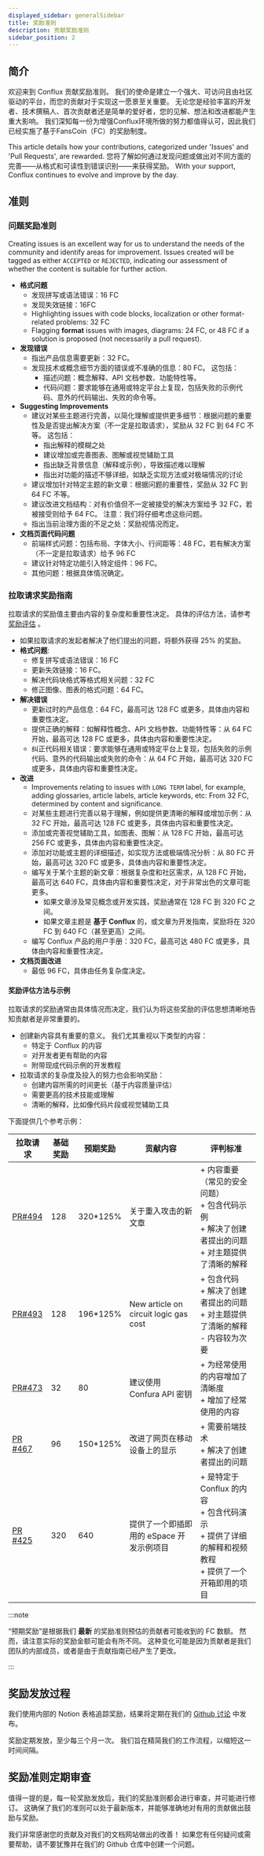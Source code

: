 ```yaml
---
displayed_sidebar: generalSidebar
title: 奖励准则
description: 贡献奖励准则
sidebar_position: 2
---
```


## 简介

欢迎来到 Conflux 贡献奖励准则。 我们的使命是建立一个强大、可访问且由社区驱动的平台，而您的贡献对于实现这一愿景至关重要。 无论您是经验丰富的开发者、技术撰稿人、首次贡献者还是简单的爱好者，您的见解、想法和改进都能产生重大影响。 我们深知每一份为增强Conflux环境所做的努力都值得认可，因此我们已经实施了基于FansCoin（FC）的奖励制度。

This article details how your contributions, categorized under 'Issues' and 'Pull Requests', are rewarded. 您将了解如何通过发现问题或做出对不同方面的完善——从格式和可读性到错误识别——来获得奖励。 With your support, Conflux continues to evolve and improve by the day.

## 准则

### 问题奖励准则

Creating issues is an excellent way for us to understand the needs of the community and identify areas for improvement. Issues created will be tagged as either `ACCEPTED` or `REJECTED`, indicating our assessment of whether the content is suitable for further action.

- **格式问题**
  - 发现拼写或语法错误：16 FC
  - 发现失效链接：16FC
  - Highlighting issues with code blocks, localization or other format-related problems: 32 FC
  - Flagging **format** issues with images, diagrams: 24 FC, or 48 FC if a solution is proposed (not necessarily a pull request).
- **发现错误**
  - 指出产品信息需要更新：32 FC。
  - 发现技术或概念细节方面的错误或不准确的信息：80 FC。 这包括：
    - 描述问题：概念解释、API 文档参数、功能特性等。
    - 代码问题：要求能够在通用或特定平台上复现，包括失败的示例代码、意外的代码输出、失败的命令等。
- **Suggesting Improvements**
  - 建议对某些主题进行完善，以简化理解或提供更多细节：根据问题的重要性及是否提出解决方案（不一定是拉取请求），奖励从 32 FC 到 64 FC 不等。 这包括：
    - 指出解释的模糊之处
    - 建议增加或完善图表、图解或视觉辅助工具
    - 指出缺乏背景信息（解释或示例），导致描述难以理解
    - 指出对功能的描述不够详细，如缺乏实现方法或对极端情况的讨论
  - 建议增加针对特定主题的新文章：根据问题的重要性，奖励从 32 FC 到 64 FC 不等。
  - 建议改进文档结构：对有价值但不一定被接受的解决方案给予 32 FC，若被接受则给予 64 FC。 注意：我们将仔细考虑这些问题。
  - 指出当前治理方面的不足之处：奖励视情况而定。
- **文档页面代码问题**
  - 前端样式问题：包括布局、字体大小、行间距等：48 FC，若有解决方案（不一定是拉取请求）给予 96 FC
  - 建议针对特定功能引入特定组件：96 FC。
  - 其他问题：根据具体情况确定。

### 拉取请求奖励指南

拉取请求的奖励值主要由内容的复杂度和重要性决定。 具体的评估方法，请参考 [奖励评估](#rewards-evaluation-and-examples) 。

- 如果拉取请求的发起者解决了他们提出的问题，将额外获得 25% 的奖励。
- **格式问题**:
  - 修复拼写或语法错误：16 FC
  - 更新失效链接：16 FC。
  - 解决代码块格式等格式相关问题：32 FC
  - 修正图像、图表的格式问题：64 FC。
- **解决错误**
  - 更新过时的产品信息：64 FC，最高可达 128 FC 或更多，具体由内容和重要性决定。
  - 提供正确的解释：如解释性概念、API 文档参数、功能特性等：从 64 FC 开始，最高可达 128 FC 或更多，具体由内容和重要性决定。
  - 纠正代码相关错误：要求能够在通用或特定平台上复现，包括失败的示例代码、意外的代码输出或失败的命令：从 64 FC 开始，最高可达 320 FC 或更多，具体由内容和重要性决定。
- **改进**
  - Improvements relating to issues with `LONG TERM` label, for example, adding glossaries, article labels, article keywords, etc: From 32 FC, determined by content and significance.
  - 对某些主题进行完善以易于理解，例如提供更清晰的解释或增加示例：从 32 FC 开始，最高可达 128 FC 或更多，具体由内容和重要性决定。
  - 添加或完善视觉辅助工具，如图表、图解：从 128 FC 开始，最高可达 256 FC 或更多，具体由内容和重要性决定。
  - 添加对功能或主题的详细描述，如实现方法或极端情况分析：从 80 FC 开始，最高可达 320 FC 或更多，具体由内容和重要性决定。
  - 编写关于某个主题的新文章：根据复杂度和社区需求，从 128 FC 开始，最高可达 640 FC，具体由内容和重要性决定，对于非常出色的文章可能更多。
    - 如果文章涉及常见概念或开发实践，奖励通常在 128 FC 到 320 FC 之间。
    - 如果文章主题是 **基于 Conflux** 的，或文章为开发指南，奖励将在 320 FC 到 640 FC（甚至更高）之间。
  - 编写 Conflux 产品的用户手册：320 FC，最高可达 480 FC 或更多，具体由内容和重要性决定。
- **文档页面改进**
  - 最低 96 FC，具体由任务复杂度决定。

#### 奖励评估方法与示例

拉取请求的奖励通常由具体情况而决定，我们认为将这些奖励的评估思想清晰地告知贡献者是非常重要的。

- 创建新内容具有重要的意义。 我们尤其重视以下类型的内容：
  - 特定于 Conflux 的内容
  - 对开发者更有帮助的内容
  - 附带现成代码示例的开发教程
- 拉取请求的复杂度及投入的努力也会影响奖励：
  - 创建内容所需的时间更长（基于内容质量评估）
  - 需要更高的技术技能或理解
  - 清晰的解释，比如像代码片段或视觉辅助工具

下面提供几个参考示例：

| 拉取请求                                                                       | 基础奖励 | 预期奖励      | 贡献内容                                  | 评判标准                                                                         |
| -------------------------------------------------------------------------- | ---- | --------- | ------------------------------------- | ---------------------------------------------------------------------------- |
| [PR#494](https://github.com/Conflux-Chain/conflux-documentation/pull/494)  | 128  | 320\*125% | 关于重入攻击的新文章                            | + 内容重要（常见的安全问题） <br/> + 包含代码示例 <br/> + 解决了创建者提出的问题 <br/> + 对主题提供了清晰的解释       |
| [PR#493](https://github.com/Conflux-Chain/conflux-documentation/pull/493)  | 128  | 196\*125% | New article on circuit logic gas cost | + 包含代码 <br/> + 解决了创建者提出的问题 <br/> + 对主题提供了清晰的解释 <br/> - 内容较为次要                |
| [PR#473](https://github.com/Conflux-Chain/conflux-documentation/pull/485)  | 32   | 80        | 建议使用 Confura API 密钥                   | + 为经常使用的内容增加了清晰度 <br/> + 增加了经常使用的内容                                          |
| [PR #467](https://github.com/Conflux-Chain/conflux-documentation/pull/467) | 96   | 150\*125% | 改进了网页在移动设备上的显示                        | + 需要前端技术 <br/> + 解决了创建者提出的问题                                                 |
| [PR #425](https://github.com/Conflux-Chain/conflux-documentation/pull/425) | 320  | 640       | 提供了一个即插即用的 eSpace 开发示例项目              | + 是特定于 Conflux 的内容 <br/> + 包含代码演示 <br/> + 提供了详细的解释和视频教程 <br/> + 提供了一个开箱即用的项目 |

:::note

“预期奖励”是根据我们 **最新** 的奖励准则预估的贡献者可能收到的 FC 数额。 然而，请注意实际的奖励金额可能会有所不同。 这种变化可能是因为贡献者是我们团队的内部成员，或者是由于贡献指南已经产生了更改。

:::

## 奖励发放过程

我们使用内部的 Notion 表格追踪奖励，结果将定期在我们的 [Github 讨论](https://github.com/Conflux-Chain/conflux-documentation/discussions) 中发布。

奖励定期发放，至少每三个月一次。 我们旨在精简我们的工作流程，以缩短这一时间间隔。

## 奖励准则定期审查

值得一提的是，每一轮奖励发放后，我们的奖励准则都会进行审查，并可能进行修订。 这确保了我们的准则可以处于最新版本，并能够准确地对有用的贡献做出鼓励与奖励。

我们非常感谢您的贡献及对我们的文档网站做出的改善！ 如果您有任何疑问或需要帮助，请不要犹豫并在我们的 Github 仓库中创建一个问题。
